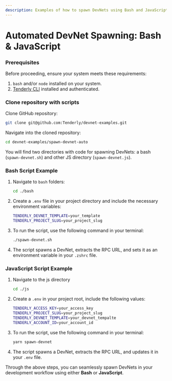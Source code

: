 ```yaml
---
description: Examples of how to spawn DevNets using Bash and JavaScript
---
```


# Automated DevNet Spawning: Bash & JavaScript

### Prerequisites

Before proceeding, ensure your system meets these requirements:

1. `bash` and/or `node` installed on your system.
2. [Tenderly CLI](https://github.com/Tenderly/tenderly-cli) installed and authenticated.

### Clone repository with scripts

Clone GitHub repository:

```bash
git clone git@github.com:Tenderly/devnet-examples.git
```

Navigate into the cloned repository:

```bash
cd devnet-examples/spawn-devnet-auto
```

You will find two directories with code for spawning DevNets: a bash (`spawn-devnet.sh`) and other JS directory (`spawn-devnet.js`).

### Bash Script Example

1.  Navigate to `bash` folders:

    ```bash
    cd ./bash
    ```
2.  Create a `.env` file in your project directory and include the necessary environment variables:

    ```bash
    TENDERLY_DEVNET_TEMPLATE=your_template
    TENDERLY_PROJECT_SLUG=your_project_slug
    ```
3.  To run the script, use the following command in your terminal:

    ```bash
    ./spawn-devnet.sh
    ```
4. The script spawns a DevNet, extracts the RPC URL, and sets it as an environment variable in your `.zshrc` file.

### JavaScript Script Example

1.  Navigate to the js directory

    ```bash
    cd ./js
    ```
2.  Create a `.env` in your project root, include the following values:

    ```bash
    TENDERLY_ACCESS_KEY=your_access_key
    TENDERLY_PROJECT_SLUG=your_project_slug
    TENDERLY_DEVNET_TEMPLATE=your_devnet_tempalte
    TENDERLY_ACCOUNT_ID=your_account_id
    ```
3.  To run the script, use the following command in your terminal:

    ```bash
    yarn spawn-devnet
    ```
4. The script spawns a DevNet, extracts the RPC URL, and updates it in your `.env` file.



Through the above steps, you can seamlessly spawn DevNets in your development workflow using either **Bash** or **JavaScript**.
